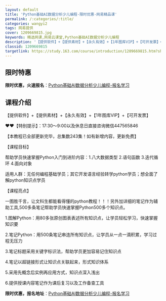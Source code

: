 ```yaml
---
layout: default
title: 'Python基础AI数据分析少儿编程-限时优惠-网易精品课'
permalink: /:categories/:title/
categories: wangyi2
tags: 网易提供
cover: 1209669815.jpg
keywords: 精选网课,网易云课堂,Python基础AI数据分析少儿编程
description: '【提供软件】+【提供素材】+【永久有效】+【1年图库VIP】+【可开发票】❤❤【特别提示】：17:30～9:00以及休息'
classid: 1209669815
targetlink: https://study.163.com/course/introduction/1209669815.htm?share=1&shareId=1025206652&utm_campaign=share&utm_medium=iphoneShare&utm_source=&utm_u=1025206652
---
```


## 限时特惠

**限时优惠，火速报名**：[Python基础AI数据分析少儿编程-报名学习](https://study.163.com/course/introduction/1209669815.htm?share=1&shareId=1025206652&utm_campaign=share&utm_medium=iphoneShare&utm_source=&utm_u=1025206652)

## 课程介绍

【提供软件】+【提供素材】+【永久有效】+【1年图库VIP】+【可开发票】



❤❤【特别提示】：17:30～9:00以及休息日直接咨询微信447565846

【本教程已全部更新完毕，总集数243集！如有新增内容，更新免费】

【课程目标】

帮助学员快速掌握Python入门到进阶内容：1.八大数据类型 2.语句函数 3.迭代循环 4.面向对象

适用人群：无任何编程基础学员；其它开发语言经验转学python学员；想全面了解python知识点学员



【课程亮点】

一图胜千言，让文科生都能看得懂的python教程！！！另外加详细的笔记作为辅助工具,500多条笔记帮助学员快速掌握Python500多个知识点。



1.图解Python：用80多张原创图表表述所有知识点，让学员轻松学习，快速掌握知识要

2.笔记Python：用500条笔记串连所有知识点，让学员从一点一滴积累，学习过程无压力

3.笔记标题采用关键字标识法，帮助学员更加容易记住知识点

4.笔记以超链接形式让知识点关联起来，形式知识体系

5.采用先概念后实例再应用方式，知识点深入浅出

6.提供授课内容笔记作为课后复习以及工作备查工具

**限时优惠，报名地址**：[Python基础AI数据分析少儿编程-报名学习](https://study.163.com/course/introduction/1209669815.htm?share=1&shareId=1025206652&utm_campaign=share&utm_medium=iphoneShare&utm_source=&utm_u=1025206652)

